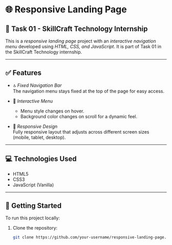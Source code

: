 # 🌐 Responsive Landing Page

## 🧩 Task 01 - SkillCraft Technology Internship

This is a *responsive landing page* project with an *interactive navigation menu* developed using *HTML, CSS, and JavaScript*. It is part of Task 01 in the SkillCraft Technology internship.

---

## ✅ Features

- 🔝 *Fixed Navigation Bar*  
  The navigation menu stays fixed at the top of the page for easy access.

- 🎨 *Interactive Menu*  
  - Menu style changes on hover.
  - Background color changes on scroll for a dynamic feel.

- 📱 *Responsive Design*  
  Fully responsive layout that adjusts across different screen sizes (mobile, tablet, desktop).

---

## 💻 Technologies Used

- HTML5  
- CSS3  
- JavaScript (Vanilla)

---

## 🚀 Getting Started

To run this project locally:

1. Clone the repository:
   ```bash
   git clone https://github.com/your-username/responsive-landing-page.git
